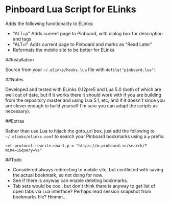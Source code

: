 # Pinboard Lua Script for ELinks

Adds the following functionality to ELinks:

- "ALT+p" Adds current page to Pinboard, with dialog box for description and tags
- "ALT+l" Adds current page to Pinboard and marks as "Read Later"
- Reformats the mobile site to be better for ELinks

##Installation

Source from your `~/.elinks/hooks.lua` file with `dofile("pinboard.lua")`

##Notes

Developed and tested with ELinks 0.12pre5 and Lua 5.0 (both of which are well out of date, but if it works there it should work with if you are building from the repository master and using Lua 5.1, etc; and if it doesn't since you are clever enough to build yourself I'm sure you can adapt the scripts as necessary). 

##Extras

Rather than use Lua to hijack the goto\_url box, just add the following to `~/.elinks/elinks.conf` to search your Pinboard bookmarks using a `p` prefix:

	set protocol.rewrite.smart.p = "https://m.pinboard.in/search/?mine=1&query=%s"

##Todo

- Considered always redirecting to mobile site, but conflicted with saving the actual bookmark, so not doing for now.
- See if there is anyway can enable deleting bookmarks.
- Tab sets would be cool, but don't think there is anyway to get list of open tabs via Lua interface? Perhaps read session snapshot from bookmarks file? Hmmm...
